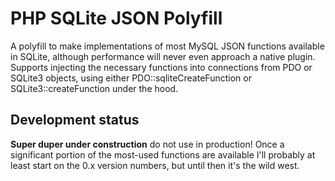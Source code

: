 # PHP SQLite JSON Polyfill

A polyfill to make implementations of most MySQL JSON functions available in SQLite, although performance will never even approach a native plugin. Supports injecting the necessary functions into connections from PDO or SQLite3 objects, using either PDO::sqliteCreateFunction or SQLite3::createFunction under the hood.

## Development status

**Super duper under construction** do not use in production! Once a significant portion of the most-used functions are available I'll probably at least start on the 0.x version numbers, but until then it's the wild west.
